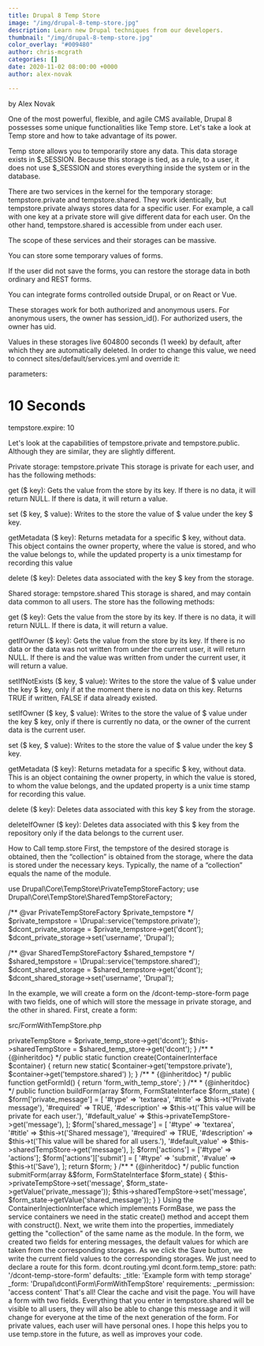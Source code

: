 ```yaml
---
title: Drupal 8 Temp Store
image: "/img/drupal-8-temp-store.jpg"
description: Learn new Drupal techniques from our developers.
thumbnail: "/img/drupal-8-temp-store.jpg"
color_overlay: "#009480"
author: chris-mcgrath
categories: []
date: 2020-11-02 08:00:00 +0000
author: alex-novak

---
```


by Alex Novak

One of the most powerful, flexible, and agile CMS available, Drupal 8 possesses some unique functionalities like Temp store. Let's take a look at Temp store and how to take advantage of its power.

Temp store allows you to temporarily store any data. This data storage exists in $_SESSION. Because this storage is tied, as a rule, to a user, it does not use $_SESSION and stores everything inside the system or in the database.

There are two services in the kernel for the temporary storage: tempstore.private and tempstore.shared. They work identically, but tempstore.private always stores data for a specific user. For example, a call with one key at a private store will give different data for each user. On the other hand, tempstore.shared is accessible from under each user.

The scope of these services and their storages can be massive.

You can store some temporary values ​​of forms.

If the user did not save the forms, you can restore the storage data in both ordinary and REST forms.

You can integrate forms controlled outside Drupal, or on React or Vue.

These storages work for both authorized and anonymous users. For anonymous users, the owner has session_id(). For authorized users, the owner has uid.

Values ​​in these storages live 604800 seconds (1 week) by default, after which they are automatically deleted. In order to change this value, we need to connect sites/default/services.yml and override it:

parameters:
# 10 Seconds
tempstore.expire: 10

Let's look at the capabilities of tempstore.private and tempstore.public. Although they are similar, they are slightly different.

Private storage: tempstore.private
This storage is private for each user, and has the following methods:

get ($ key): Gets the value from the store by its key. If there is no data, it will return NULL. If there is data, it will return a value.

set ($ key, $ value): Writes to the store the value of $ value under the key $ key.

getMetadata ($ key): Returns metadata for a specific $ key, without data. This object contains the owner property, where the value is stored, and who the value belongs to, while the updated property is a unix timestamp for recording this value

delete ($ key): Deletes data associated with the key $ key from the storage.

Shared storage: tempstore.shared
This storage is shared, and may contain data common to all users. The store has the following methods:

get ($ key): Gets the value from the store by its key. If there is no data, it will return NULL. If there is data, it will return a value.

getIfOwner ($ key): Gets the value from the store by its key. If there is no data or the data was not written from under the current user, it will return NULL. If there is and the value was written from under the current user, it will return a value.

setIfNotExists ($ key, $ value): Writes to the store the value of $ value under the key $ key, only if at the moment there is no data on this key. Returns TRUE if written, FALSE if data already existed.

setIfOwner ($ key, $ value): Writes to the store the value of $ value under the key $ key, only if there is currently no data, or the owner of the current data is the current user.

set ($ key, $ value): Writes to the store the value of $ value under the key $ key.

getMetadata ($ key): Returns metadata for a specific $ key, without data. This is an object containing the owner property, in which the value is stored, to whom the value belongs, and the updated property is a unix time stamp for recording this value.

delete ($ key): Deletes data associated with this key $ key from the storage.

deleteIfOwner ($ key): Deletes data associated with this $ key from the repository only if the data belongs to the current user.

How to Call temp.store
First, the tempstore of the desired storage is obtained, then the “collection” is obtained from the storage, where the data is stored under the necessary keys. Typically, the name of a “collection” equals the name of the module.

use Drupal\Core\TempStore\PrivateTempStoreFactory;
use Drupal\Core\TempStore\SharedTempStoreFactory;

/** @var PrivateTempStoreFactory $private_tempstore */
$private_tempstore = \Drupal::service('tempstore.private');
$dcont_private_storage = $private_tempstore->get('dcont');
$dcont_private_storage->set('username', 'Drupal');

/** @var SharedTempStoreFactory $shared_tempstore */
$shared_tempstore = \Drupal::service('tempstore.shared');
$dcont_shared_storage = $shared_tempstore->get('dcont');
$dcont_shared_storage->set('username', 'Drupal');

In the example, we will create a form on the /dcont-temp-store-form page with two fields, one of which will store the message in private storage, and the other in shared. First, create a form:



src/FormWithTempStore.php
<?php

namespace Drupal\dcont\Form;
use Drupal\Core\Form\FormBase;
use Drupal\Core\Form\FormStateInterface;
use Drupal\Core\TempStore\PrivateTempStoreFactory;
use Drupal\Core\TempStore\SharedTempStoreFactory;
use Symfony\Component\DependencyInjection\ContainerInterface;

/**
 * Provides a dcont form.
 */
class FormWithTempStore extends FormBase {
  /**
   * Private storage.
   *
   * @var PrivateTempStoreFactory
   */
  protected $privateTempStore;
  /**
   * Shared storage.
   *
   * @var SharedTempStoreFactory
   */
  protected $sharedTempStore;
  /**
   * Constructs a FormWithTempStore object.
   */
  public function __construct(PrivateTempStoreFactory $private_temp_store, SharedTempStoreFactory $shared_temp_store) {
       $this->privateTempStore = $private_temp_store->get('dcont');
       $this->sharedTempStore = $shared_temp_store->get('dcont');
  }
  /**
   * {@inheritdoc}
   */
  public static function create(ContainerInterface $container) {
    return new static(
       $container->get('tempstore.private'),
       $container->get('tempstore.shared')
     );
  }
  /**
   * {@inheritdoc}
   */
public function getFormId() {
return 'form_with_temp_store';
}
  /**
   * {@inheritdoc}
   */
 public function buildForm(array $form, FormStateInterface $form_state) {
   $form['private_message'] = [
    '#type' => 'textarea',
    '#title' => $this->t('Private message'),
    '#required' => TRUE,
    '#description' => $this->t('This value will be private for each user.'),
    '#default_value' => $this->privateTempStore->get('message'),
    ];
  $form['shared_message'] = [
    '#type' => 'textarea',
    '#title' => $this->t('Shared message'),
    '#required' => TRUE,
    '#description' => $this->t('This value will be shared for all users.'),
    '#default_value' => $this->sharedTempStore->get('message'),
    ];
   $form['actions'] = ['#type' => 'actions'];
   $form['actions']['submit'] = [
    '#type' => 'submit',
    '#value' => $this->t('Save'),
   ];
return $form;
}
/**
* {@inheritdoc}
*/
public function submitForm(array &$form, FormStateInterface $form_state) {
$this->privateTempStore->set('message', $form_state->getValue('private_message'));
  $this->sharedTempStore->set('message', $form_state->getValue('shared_message'));
  }
}




Using the ContainerInjectionInterface which implements FormBase, we pass the service containers we need in the static create() method and accept them with construct(). Next, we write them into the properties, immediately getting the "collection" of the same name as the module.

In the form, we created two fields for entering messages, the default values ​​for which are taken from the corresponding storages. As we click the Save button, we write the current field values ​​to the corresponding storages. We just need to declare a route for this form.

dcont.routing.yml
dcont.form.temp_store:
   path: '/dcont-temp-store-form'
   defaults:
     _title: 'Example form with temp storage'
     _form: 'Drupal\dcont\Form\FormWithTempStore'
   requirements:
     _permission: 'access content'

That's all! Clear the cache and visit the page. You will have a form with two fields. Everything that you enter in tempstore.shared will be visible to all users, they will also be able to change this message and it will change for everyone at the time of the next generation of the form. For private values, each user will have personal ones.

I hope this helps you to use temp.store in the future, as well as improves your code.
